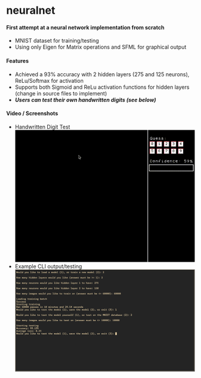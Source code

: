 # neuralnet
#### First attempt at a neural network implementation from scratch
- MNIST dataset for training/testing
- Using only Eigen for Matrix operations and SFML for graphical output

#### Features
- Achieved a 93% accuracy with 2 hidden layers (275 and 125 neurons), ReLu/Softmax for activation
- Supports both Sigmoid and ReLu activation functions for hidden layers (change in source files to implement)
- ***Users can test their own handwritten digits (see below)***

#### Video / Screenshots
- Handwritten Digit Test
![Digit Recognition](media/digit_rec.gif)
- Example CLI output/testing
![CLI Output](media/example.png)
